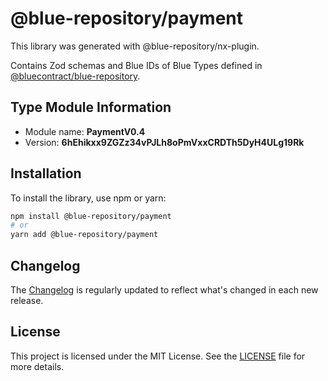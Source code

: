# @blue-repository/payment

This library was generated with @blue-repository/nx-plugin.

Contains Zod schemas and Blue IDs of Blue Types defined in [@bluecontract/blue-repository](https://github.com/bluecontract/blue-repository).

## Type Module Information

- Module name: **PaymentV0.4**
- Version: **6hEhikxx9ZGZz34vPJLh8oPmVxxCRDTh5DyH4ULg19Rk**

## Installation

To install the library, use npm or yarn:

```bash
npm install @blue-repository/payment
# or
yarn add @blue-repository/payment
```

## Changelog

The [Changelog](https://github.com/bluecontract/blue-repository-js/blob/main/libs/payment/CHANGELOG.md) is regularly updated to reflect what's changed in each new release.

## License

This project is licensed under the MIT License. See the [LICENSE](LICENSE) file for more details.
